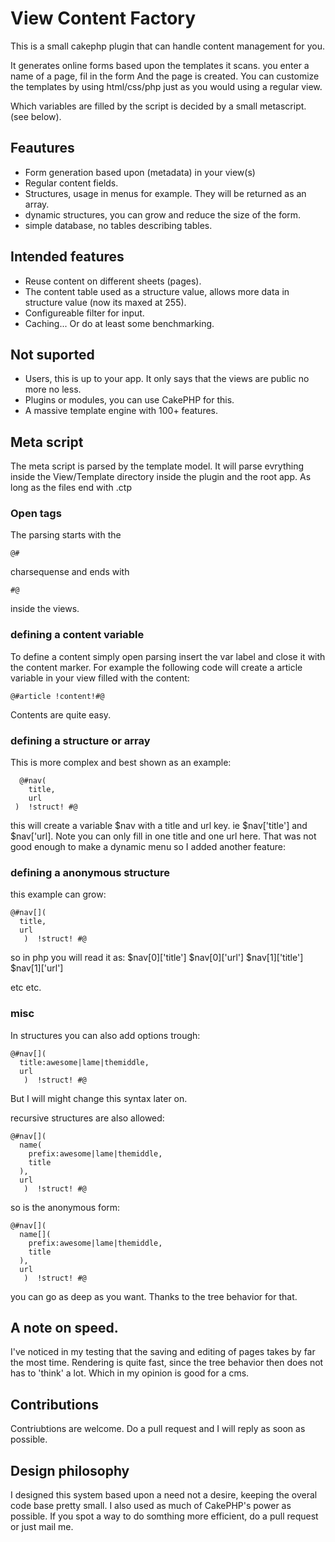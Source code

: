 # View Content Factory

This is a small cakephp plugin that can handle content management for you.

It generates online forms based upon the templates it scans. you enter a name of a page, fil in the form
And the page is created.
You can customize the templates by using html/css/php just as you would using a regular view.

Which variables are filled by the script is decided by a small metascript. (see below).

## Feautures

+ Form generation based upon (metadata) in your view(s)
+ Regular content fields.
+ Structures, usage in menus for example. They will be returned as an array.
+ dynamic structures, you can grow and reduce the size of the form.
+ simple database, no tables describing tables.

## Intended features

+ Reuse content on different sheets (pages).
+ The content table used as a structure value, allows more data in structure value (now its maxed at 255).
+ Configureable filter for input.
+ Caching... Or do at least some benchmarking.

## Not suported

+ Users, this is up to your app. It only says that the views are public no more no less.
+ Plugins or modules, you can use CakePHP for this.
+ A massive template engine with 100+ features.

## Meta script

The meta script is parsed by the template model. It will parse evrything inside the View/Template
directory inside the plugin and the root app. As long as the files end with .ctp

### Open tags

The parsing starts with the 

    @# 

charsequense and ends with 

    #@ 

inside the views.

### defining a content variable

To define a content simply open parsing insert the var label and close it with the content marker.
For example the following code will create a article variable in your view filled with the content:

    @#article !content!#@

Contents are quite easy.

### defining a structure or array

This is more complex and best shown as an example:

      @#nav(
        title,
        url 
     )  !struct! #@

this will create a variable $nav with a title and url key. ie $nav['title'] and $nav['url]. Note you
can only fill in one title and one url here. That was not good enough to make a dynamic menu so
I added another feature:

### defining a anonymous structure

this example can grow:

    @#nav[](
	  title,
	  url 
       )  !struct! #@
so in php you will read it as: 
    $nav[0]['title'] $nav[0]['url']
    $nav[1]['title'] $nav[1]['url']

etc etc.

### misc
In structures you can also add options trough:

    @#nav[](
	  title:awesome|lame|themiddle,
	  url 
       )  !struct! #@

But I will might change this syntax later on.

recursive structures are also allowed:

    @#nav[](
	  name(
		prefix:awesome|lame|themiddle,
		title 
	  ),
	  url 
       )  !struct! #@

so is the anonymous form:

    @#nav[](
	  name[](
		prefix:awesome|lame|themiddle,
		title 
	  ),
	  url 
       )  !struct! #@

you can go as deep as you want. Thanks to the tree behavior for that.

## A note on speed.

I've noticed in my testing that the saving and editing of pages takes by far the most time. Rendering
is quite fast, since the tree behavior then does not has to 'think' a lot. Which in my opinion is good
for a cms.

## Contributions

Contriubtions are welcome. Do a pull request and I will reply as soon as possible.

## Design philosophy

I designed this system based upon a need not a desire, keeping the overal code base pretty small.
I also used as much of CakePHP's power as possible. If you spot a way to do somthing more efficient, do a pull request
or just mail me.

